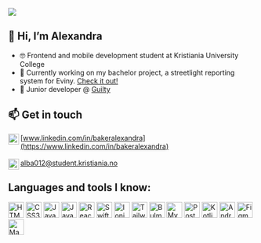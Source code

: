![](https://komarev.com/ghpvc/?username=alba688)


## 👋  Hi, I’m Alexandra
- 🤓  Frontend and mobile development student at Kristiania University College
- 🌱  Currently working on my bachelor project, a streetlight reporting system for Eviny. [Check it out!](https://meld-feilen.vercel.app/)
- 🚀  Junior developer @ [Guilty](https://github.com/guilty-as)

## 📫  Get in touch
<img align="left" alt="LinkedIn" width="22px" src="https://icons-for-free.com/iconfiles/png/512/in+linkedin+icon-1320192022493255796.png" />[www.linkedin.com/in/bakeralexandra](https://www.linkedin.com/in/bakeralexandra)
<br>
<br>
<img align="left" alt="Outlook" width="22px" src="https://findicons.com/files/icons/2795/office_2013_hd/128/outlook.png" /> <a href = "mailto: alba012@student.kristiania.no">alba012@student.kristiania.no</a>
<br>

## Languages and tools I know:
<div>
  <img alt="HTML5" src="https://cdn.jsdelivr.net/gh/devicons/devicon/icons/html5/html5-original-wordmark.svg" width="32"/>
  <img alt="CSS3" src="https://cdn.jsdelivr.net/gh/devicons/devicon/icons/css3/css3-original-wordmark.svg"width="32" />
  <img alt="Javascript" src="https://cdn.jsdelivr.net/gh/devicons/devicon/icons/javascript/javascript-original.svg" width="32"/>
  <img alt="Java" src="https://cdn.jsdelivr.net/gh/devicons/devicon/icons/java/java-original.svg" width="32"/>
  <img alt="React" src="https://cdn.jsdelivr.net/gh/devicons/devicon/icons/react/react-original.svg" width="32"/>
  <img alt="Swift" src="https://cdn.jsdelivr.net/gh/devicons/devicon/icons/swift/swift-original.svg" width="32" />
  <img alt="Ionic" src="https://cdn.jsdelivr.net/gh/devicons/devicon/icons/ionic/ionic-original.svg" width="32" />
  <img alt="Tailwind CSS" src="https://cdn.jsdelivr.net/gh/devicons/devicon/icons/tailwindcss/tailwindcss-plain.svg" width="32" />
  <img alt="Bulma" src="https://cdn.jsdelivr.net/gh/devicons/devicon/icons/bulma/bulma-plain.svg" width="32"/>
  <img alt="MySQL" src="https://cdn.jsdelivr.net/gh/devicons/devicon/icons/mysql/mysql-original.svg" width="32"/>
  <img alt="PostgreSQL" src="https://cdn.jsdelivr.net/gh/devicons/devicon/icons/postgresql/postgresql-original.svg" width="32"/>
  <img alt="Kotlin" src="https://cdn.jsdelivr.net/gh/devicons/devicon/icons/kotlin/kotlin-original.svg" width="32"/>
  <img alt="Android Studio" src="https://cdn.jsdelivr.net/gh/devicons/devicon/icons/android/android-original.svg" width="32"/>
  <img alt="Figma" src="https://cdn.jsdelivr.net/gh/devicons/devicon/icons/figma/figma-original.svg" width="32"/>
  <img alt="MangoDB" src="https://cdn.jsdelivr.net/gh/devicons/devicon/icons/mongodb/mongodb-original.svg" width="32"/>
</div>
<br>
<br>

<!---
alba688/alba688 is a ✨ special ✨ repository because its `README.md` (this file) appears on your GitHub profile.
You can click the Preview link to take a look at your changes.
--->
